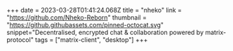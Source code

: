 +++
date = 2023-03-28T01:41:24.068Z
title = "nheko"
link = "https://github.com/Nheko-Reborn"
thumbnail = "https://github.githubassets.com/pinned-octocat.svg"
snippet="Decentralised, encrypted chat & collaboration powered by matrix-protocol"
tags = ["matrix-client", "desktop"]
+++
